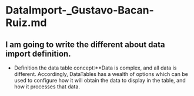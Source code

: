 # DataImport-_Gustavo-Bacan-Ruiz.md
## I am going to write the different about data import definition. 

* Definition the data table concept:**Data is complex, and all data is different. Accordingly, DataTables has a wealth of options which can be used to configure how it will obtain the data to display in the table, and how it processes that data.
